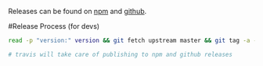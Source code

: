 Releases can be found on [npm](https://www.npmjs.com/package/d3fc) and [github](https://github.com/ScottLogic/d3fc/releases).

#Release Process (for devs)

```bash
read -p "version:" version && git fetch upstream master && git tag -a -m "Release $version" $version FETCH_HEAD && git push upstream $version

# travis will take care of publishing to npm and github releases

```
